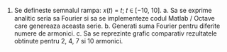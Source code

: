 1. Se defineste semnalul rampa: 𝑥(𝑡) = 𝑡; 𝑡 ∈ [−10, 10].
a. Sa se exprime analitic seria sa Fourier si sa se implementeze codul Matlab /
Octave care genereaza aceasta serie.
b. Generati suma Fourier pentru diferite numere de armonici.
c. Sa se reprezinte grafic comparativ rezultatele obtinute pentru 2, 4, 7 si 10
armonici.
